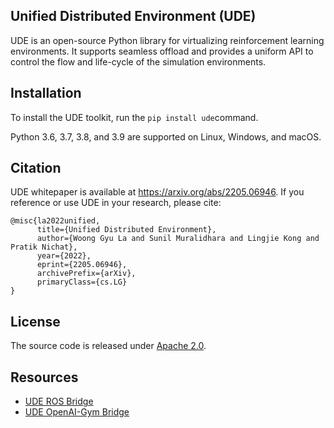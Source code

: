 ## Unified Distributed Environment (UDE)

UDE is an open-source Python library for virtualizing reinforcement learning environments. It supports seamless offload and provides a uniform API to control the flow and life-cycle of the simulation environments.

## Installation

To install the UDE toolkit, run the `pip install ude`command.

Python 3.6, 3.7, 3.8, and 3.9 are supported on Linux, Windows, and macOS.

## Citation

UDE whitepaper is available at https://arxiv.org/abs/2205.06946.
If you reference or use UDE in your research, please cite:

```
@misc{la2022unified,
      title={Unified Distributed Environment}, 
      author={Woong Gyu La and Sunil Muralidhara and Lingjie Kong and Pratik Nichat},
      year={2022},
      eprint={2205.06946},
      archivePrefix={arXiv},
      primaryClass={cs.LG}
}
```

## License

The source code is released under [Apache 2.0](https://aws.amazon.com/apache-2-0/).

## Resources

* [UDE ROS Bridge](https://github.com/aws-deepracer/ude-ros-bridge)
* [UDE OpenAI-Gym Bridge](https://github.com/aws-deepracer/ude-gym-bridge)